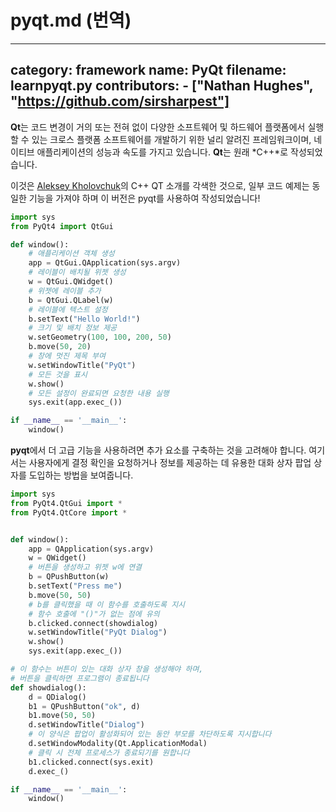 # pyqt.md (번역)

---
category: framework
name: PyQt
filename: learnpyqt.py
contributors:
    - ["Nathan Hughes", "https://github.com/sirsharpest"]
---

**Qt**는 코드 변경이 거의 또는 전혀 없이 다양한 소프트웨어 및 하드웨어 플랫폼에서 실행할 수 있는 크로스 플랫폼 소프트웨어를 개발하기 위한 널리 알려진 프레임워크이며, 네이티브 애플리케이션의 성능과 속도를 가지고 있습니다. **Qt**는 원래 *C++*로 작성되었습니다.


이것은 [Aleksey Kholovchuk](https://github.com/vortexxx192)의 C++ QT 소개를 각색한 것으로, 일부 코드 예제는 동일한 기능을 가져야 하며 이 버전은 pyqt를 사용하여 작성되었습니다!

```python
import sys
from PyQt4 import QtGui

def window():
	# 애플리케이션 객체 생성
    app = QtGui.QApplication(sys.argv)
	# 레이블이 배치될 위젯 생성
    w = QtGui.QWidget()
	# 위젯에 레이블 추가
    b = QtGui.QLabel(w)
	# 레이블에 텍스트 설정
    b.setText("Hello World!")
	# 크기 및 배치 정보 제공
    w.setGeometry(100, 100, 200, 50)
    b.move(50, 20)
	# 창에 멋진 제목 부여
    w.setWindowTitle("PyQt")
	# 모든 것을 표시
    w.show()
	# 모든 설정이 완료되면 요청한 내용 실행
    sys.exit(app.exec_())

if __name__ == '__main__':
    window()
```

**pyqt**에서 더 고급 기능을 사용하려면 추가 요소를 구축하는 것을 고려해야 합니다.
여기서는 사용자에게 결정 확인을 요청하거나 정보를 제공하는 데 유용한 대화 상자 팝업 상자를 도입하는 방법을 보여줍니다.

```python
import sys
from PyQt4.QtGui import *
from PyQt4.QtCore import *


def window():
    app = QApplication(sys.argv)
    w = QWidget()
    # 버튼을 생성하고 위젯 w에 연결
    b = QPushButton(w)
    b.setText("Press me")
    b.move(50, 50)
    # b를 클릭했을 때 이 함수를 호출하도록 지시
    # 함수 호출에 "()"가 없는 점에 유의
    b.clicked.connect(showdialog)
    w.setWindowTitle("PyQt Dialog")
    w.show()
    sys.exit(app.exec_())

# 이 함수는 버튼이 있는 대화 상자 창을 생성해야 하며,
# 버튼을 클릭하면 프로그램이 종료됩니다
def showdialog():
    d = QDialog()
    b1 = QPushButton("ok", d)
    b1.move(50, 50)
    d.setWindowTitle("Dialog")
    # 이 양식은 팝업이 활성화되어 있는 동안 부모를 차단하도록 지시합니다
    d.setWindowModality(Qt.ApplicationModal)
    # 클릭 시 전체 프로세스가 종료되기를 원합니다
    b1.clicked.connect(sys.exit)
    d.exec_()

if __name__ == '__main__':
    window()
```
